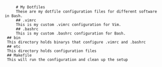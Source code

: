 
         # My Dotfiles
         These are my dotfile configuration files for different software in Bash.
         ## .vimrc
         This is my custom .vimrc configuration for Vim.
         ## .bashrc
         This is my custom .bashrc configuration for Bash.
	 ## bin
	 This directory holds binarys that configure .vimrc and .bashrc
	 ## etc
	 This directory holds configuration files
	 ## Makefile
	 This will run the configuration and clean up the setup

